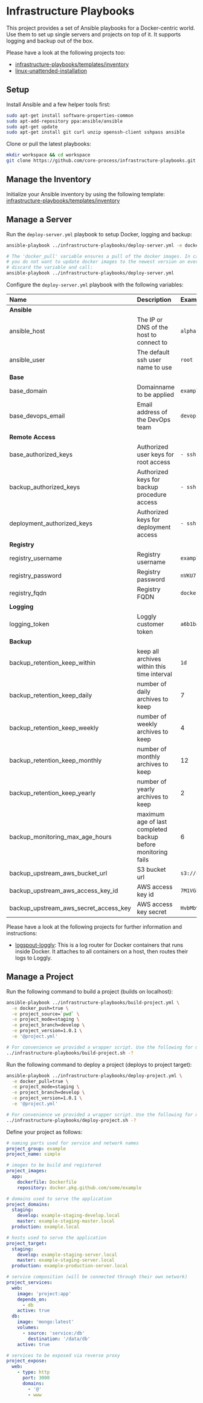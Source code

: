 # Infrastructure Playbooks

This project provides a set of Ansible playbooks for a Docker-centric world. Use them to set up single servers and projects on top of it. It supports logging and backup out of the box.

Please have a look at the following projects too:
- [infrastructure-playbooks/templates/inventory](https://github.com/core-process/infrastructure-playbooks/tree/master/templates/inventory)
- [linux-unattended-installation](https://github.com/core-process/linux-unattended-installation)

## Setup

Install Ansible and a few helper tools first:

```sh
sudo apt-get install software-properties-common
sudo apt-add-repository ppa:ansible/ansible
sudo apt-get update
sudo apt-get install git curl unzip openssh-client sshpass ansible
```

Clone or pull the latest playbooks:

```sh
mkdir workspace && cd workspace
git clone https://github.com/core-process/infrastructure-playbooks.git
```

## Manage the Inventory

Initialize your Ansible inventory by using the following template: [infrastructure-playbooks/templates/inventory](https://github.com/core-process/infrastructure-playbooks/tree/master/templates/inventory)

## Manage a Server

Run the `deploy-server.yml` playbook to setup Docker, logging and backup:

```sh
ansible-playbook ../infrastructure-playbooks/deploy-server.yml -e docker_pull=true

# The 'docker_pull' variable ensures a pull of the docker images. In case
# you do not want to update docker images to the newest version on every run,
# discard the variable and call:
ansible-playbook ../infrastructure-playbooks/deploy-server.yml
```

Configure the `deploy-server.yml` playbook with the following variables:

| Name | Description | Example |
| :--- | :--- |  :--- |
| **Ansible** | | |
| ansible_host | The IP or DNS of the host to connect to  | `alpha.example.com` |
| ansible_user | The default ssh user name to use | `root` |
| **Base** | | |
| base_domain | Domainname to be applied | `example.com` |
| base_devops_email | Email address of the DevOps team | `devops@example.com` |
| **Remote Access** | | |
| base_authorized_keys | Authorized user keys for root access | `- ssh-rsa AAAAB3N...` |
| backup_authorized_keys | Authorized keys for backup procedure access | `- ssh-rsa AAAAB3N...` |
| deployment_authorized_keys | Authorized keys for deployment access | `- ssh-rsa AAAAB3N...` |
| **Registry** | | |
| registry_username | Registry username  | `example+deployment` |
| registry_password | Registry password  | `nVKU7....5Qi4Y` |
| registry_fqdn | Registry FQDN  | `docker.pkg.github.com` |
| **Logging** | | |
| logging_token | Loggly customer token  | `a6b1ba3...` |
| **Backup** | | |
| backup_retention_keep_within | keep all archives within this time interval | `1d` |
| backup_retention_keep_daily | number of daily archives to keep | 7 |
| backup_retention_keep_weekly | number of weekly archives to keep | 4 |
| backup_retention_keep_monthly | number of monthly archives to keep | 12 |
| backup_retention_keep_yearly | number of yearly archives to keep | 2 |
| backup_monitoring_max_age_hours | maximum age of last completed backup before monitoring fails | 6 |
| backup_upstream_aws_bucket_url | S3 bucket url | `s3://s3...amazonaws.com/...` |
| backup_upstream_aws_access_key_id | AWS access key id | `7M1VGFL6...` |
| backup_upstream_aws_secret_access_key | AWS access key secret | `HvbMb9v8dW...` |

Please have a look at the following projects for further information and instructions:
- [logspout-loggly](https://github.com/iamatypeofwalrus/logspout-loggly): This is a log router for Docker containers that runs inside Docker. It attaches to all containers on a host, then routes their logs to Loggly.

## Manage a Project

Run the following command to build a project (builds on localhost):

```sh
ansible-playbook ../infrastructure-playbooks/build-project.yml \
  -e docker_push=true \
  -e project_source=`pwd` \
  -e project_mode=staging \
  -e project_branch=develop \
  -e project_version=1.0.1 \
  -e '@project.yml'

# For convenience we provided a wrapper script. Use the following for more:
../infrastructure-playbooks/build-project.sh -?
```

Run the following command to deploy a project (deploys to project target):

```sh
ansible-playbook ../infrastructure-playbooks/deploy-project.yml \
  -e docker_pull=true \
  -e project_mode=staging \
  -e project_branch=develop \
  -e project_version=1.0.1 \
  -e '@project.yml'

# For convenience we provided a wrapper script. Use the following for more:
../infrastructure-playbooks/deploy-project.sh -?
```

Define your project as follows:

```yml
# naming parts used for service and network names
project_group: example
project_name: simple

# images to be build and registered
project_images:
  app:
    dockerfile: Dockerfile
    repository: docker.pkg.github.com/some/example

# domains used to serve the application
project_domains:
  staging:
    develop: example-staging-develop.local
    master: example-staging-master.local
  production: example.local

# hosts used to serve the application
project_target:
  staging:
    develop: example-staging-server.local
    master: example-staging-server.local
  production: example-production-server.local

# service composition (will be connected through their own network)
project_services:
  web:
    image: 'project:app'
    depends_on:
      - db
    active: true
  db:
    image: 'mongo:latest'
    volumes:
      - source: 'service:/db'
        destination: '/data/db'
    active: true

# services to be exposed via reverse proxy
project_expose:
  web:
    - type: http
      port: 3000
      domains:
        - '@'
        - www
```
